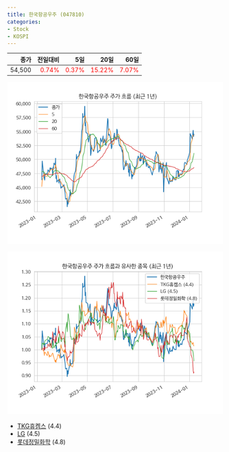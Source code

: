 ```yaml
---
title: 한국항공우주 (047810)
categories:
- Stock
- KOSPI
---
```


|종가|전일대비|5일|20일|60일|
|---:|-------:|--:|---:|---:|
|54,500|<span style="color: red">0.74%</span>|<span style="color: red">0.37%</span>|<span style="color: red">15.22%</span>|<span style="color: red">7.07%</span>|


<!-- more -->

![047810](/assets/images/stock/047810.png)

![047810](/assets/images/stock/047810_sim.png)

- [TKG휴켐스](/069260/) (4.4)
- [LG](/003550/) (4.5)
- [롯데정밀화학](/004000/) (4.8)